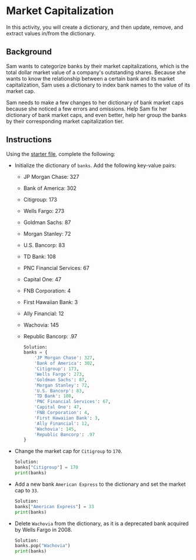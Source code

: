 # Market Capitalization

In this activity, you will create a dictionary, and then update, remove, and extract values in/from the dictionary.

## Background

Sam wants to categorize banks by their market capitalizations, which is the total dollar market value of a company's outstanding shares. Because she wants to know the relationship between a certain bank and its market capitalization, Sam uses a dictionary to index bank names to the value of its market cap.

Sam needs to make a few changes to her dictionary of bank market caps because she noticed a few errors and omissions. Help Sam fix her dictionary of bank market caps, and even better, help her group the banks by their corresponding market capitalization tier.

## Instructions

Using the [starter file](Unsolved/Core/market_cap_core.py), complete the following:

- Initialize the dictionary of `banks`. Add the following key-value pairs:

  - JP Morgan Chase: 327
  - Bank of America: 302
  - Citigroup: 173
  - Wells Fargo: 273
  - Goldman Sachs: 87
  - Morgan Stanley: 72
  - U.S. Bancorp: 83
  - TD Bank: 108
  - PNC Financial Services: 67
  - Capital One: 47
  - FNB Corporation: 4
  - First Hawaiian Bank: 3
  - Ally Financial: 12
  - Wachovia: 145
  - Republic Bancorp: .97

    ```python
    Solution:
    banks = {
        'JP Morgan Chase': 327,
        'Bank of America': 302,
        'Citigroup': 173,
        'Wells Fargo': 273,
        'Goldman Sachs': 87,
        'Morgan Stanley': 72,
        'U.S. Bancorp': 83,
        'TD Bank': 108,
        'PNC Financial Services': 67,
        'Capital One': 47,
        'FNB Corporation': 4,
        'First Hawaiian Bank': 3,
        'Ally Financial': 12,
        'Wachovia': 145,
        'Republic Bancorp': .97
    }
    ```

- Change the market cap for `Citigroup` to `170`.
    ```python
    Solution:
    banks["Citigroup"] = 170
    print(banks)
    ```

- Add a new bank `American Express` to the dictionary and set the market cap to `33`.
    ```python
    Solution:
    banks["American Express"] = 33
    print(banks)    
    ```

- Delete `Wachovia` from the dictionary, as it is a deprecated bank acquired by Wells Fargo in 2008.
    ```python
    Solution:
    banks.pop("Wachovia")
    print(banks)
    ```

